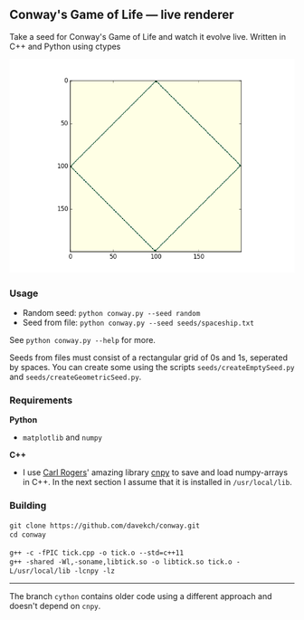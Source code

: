 ## Conway's Game of Life &mdash; live renderer

Take a seed for Conway's Game of Life and watch it evolve live.
Written in C++ and Python using ctypes

![live](life.gif)

### Usage
 - Random seed:
    `python conway.py --seed random`
 - Seed from file:
    `python conway.py --seed seeds/spaceship.txt`

See `python conway.py --help` for more.

Seeds from files must consist of a rectangular grid of 0s and 1s, seperated by spaces. You can create some using the scripts `seeds/createEmptySeed.py` and `seeds/createGeometricSeed.py`.

### Requirements
**Python**
 - `matplotlib` and `numpy`

**C++**
 - I use [Carl Rogers](https://github.com/rogersce)' amazing library [cnpy](https://github.com/rogersce/cnpy) to save and load numpy-arrays in C++. In the next section I assume that it is installed in `/usr/local/lib`.


 ### Building
```
git clone https://github.com/davekch/conway.git
cd conway

g++ -c -fPIC tick.cpp -o tick.o --std=c++11
g++ -shared -Wl,-soname,libtick.so -o libtick.so tick.o -L/usr/local/lib -lcnpy -lz
```

--------
The branch `cython` contains older code using a different approach and doesn't depend on `cnpy`.
